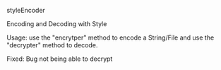 styleEncoder

Encoding and Decoding with Style

Usage: use the "encrytper" method to encode a String/File and use the "decrypter" method to decode.

Fixed: Bug not being able to decrypt